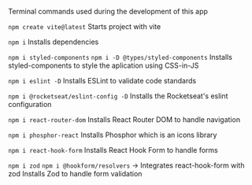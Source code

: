 Terminal commands used during the development of this app

`npm create vite@latest`
Starts project with vite

`npm i`
Installs dependencies

`npm i styled-components`
`npm i -D @types/styled-components`
Installs styled-components to style the aplication using CSS-in-JS

`npm i eslint -D`
Installs ESLint to validate code standards

`npm i @rocketseat/eslint-config -D`
Installs the Rocketseat's eslint configuration

`npm i react-router-dom`
Installs React Router DOM to handle navigation

`npm i phosphor-react`
Installs Phosphor which is an icons library

`npm i react-hook-form`
Installs React Hook Form to handle forms

`npm i zod`
`npm i @hookform/resolvers` -> Integrates react-hook-form with zod
Installs Zod to handle form validation

